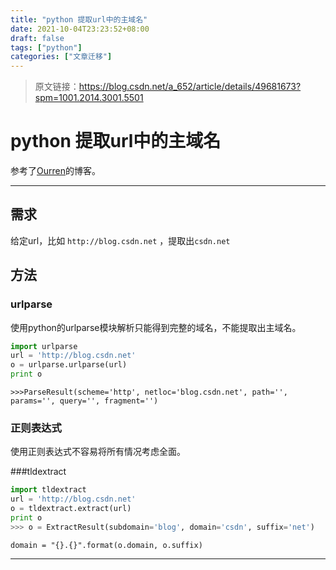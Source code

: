 ```yaml
---
title: "python 提取url中的主域名"
date: 2021-10-04T23:23:52+08:00
draft: false
tags: ["python"]
categories: ["文章迁移"]
---
```


> 原文链接：https://blog.csdn.net/a_652/article/details/49681673?spm=1001.2014.3001.5501

# python 提取url中的主域名

参考了[Ourren][1]的博客。

-------------------

## 需求

 给定url，比如  `http://blog.csdn.net` ，提取出`csdn.net`

## 方法
### urlparse

使用python的urlparse模块解析只能得到完整的域名，不能提取出主域名。
```python
import urlparse
url = 'http://blog.csdn.net'
o = urlparse.urlparse(url)
print o
```
```
>>>ParseResult(scheme='http', netloc='blog.csdn.net', path='', params='', query='', fragment='')
```

### 正则表达式
使用正则表达式不容易将所有情况考虑全面。

###tldextract


```python
import tldextract
url = 'http://blog.csdn.net'
o = tldextract.extract(url)
print o
>>> o = ExtractResult(subdomain='blog', domain='csdn', suffix='net')
```
```
domain = "{}.{}".format(o.domain, o.suffix)
```
---------

[1]: http://blog.ourren.com/2015/04/26/python-with-domain/
